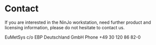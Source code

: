 # Contact

If you are interested in the NinJo workstation, need further product and licensing information, please do not hesitate to contact us.

EuMetSys c/o EBP Deutschland GmbH
Phone +49 30 120 86 82-0 
